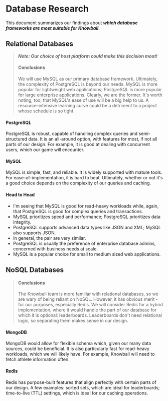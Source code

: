 # Database Research

This document summarizes our findings about ***which database frameworks are most suitable for Knowball***.

## Relational Databases

> ***Note: Our choice of host platform could make this decision moot!***
> 
> #### Conclusions
> We will use MySQL as our primary database framework. Ultimately, the complexity of PostgreSQL is beyond our needs. MySQL is
> more popular for lightweight web applications; PostgreSQL is more popular for large enterprise applications. Clearly, we are
> the former. It's worth noting, too, that MySQL's ease of use will be a big help to us. A resource-intensive learning curve
> could be a detriment to a project whose schedule is so tight.

#### PostgreSQL

PostgreSQL is robust, capable of handling complex queries and semi-structured data. It is an all-around option, with features
for most, if not all parts of our design. For example, it is good at dealing with concurrent users, which our game will
encounter.

#### MySQL

MySQL is simple, fast, and reliable. It is widely supported with mature tools. For ease-of-implementation, it is hard to beat.
Ultimately, whether or not it's a good choice depends on the complexity of our queries and caching.

#### Head to Head

- I'm seeing that MySQL is good for read-heavy workloads while, again, that PostgreSQL is good for complex queries and transactions.
- MySQL prioritizes speed and performance; PostgreSQL prioritizes data integrity.
- PostgreSQL supports advanced data types like JSON and XML; MySQL also supports JSON.
- In general, the pair are very similar.
- PostgreSQL is usually the preference of enterprise database admins, concerned with business needs at scale.
- MySQL is a popular choice for small to medium sized web applications.

## NoSQL Databases

> #### Conclusions
> The Knowball team is more familiar with relational databases, so we are wary of being reliant on NoSQL. However, it has obvious
> merit - for our purposes, especially Redis. We will consider Redis for a hybrid implementation, where it would handle the part
> of our database for which it is optional: leaderboards. Leaderboards don't need relational logic, so separating them makes
> sense in our design.

#### MongoDB

MongoDB would allow for flexible schema which, given our many data sources, could be beneficial. It is also particularly fast for
read-heavy workloads, which we will likely have. For example, Knowball will need to fetch athlete information often.

#### Redis

Redis has purpose-built features that align perfectly with certain parts of our design. A few examples: sorted sets, which are ideal
for leaderboards; time-to-live (TTL) settings, which is ideal for our caching operations.
